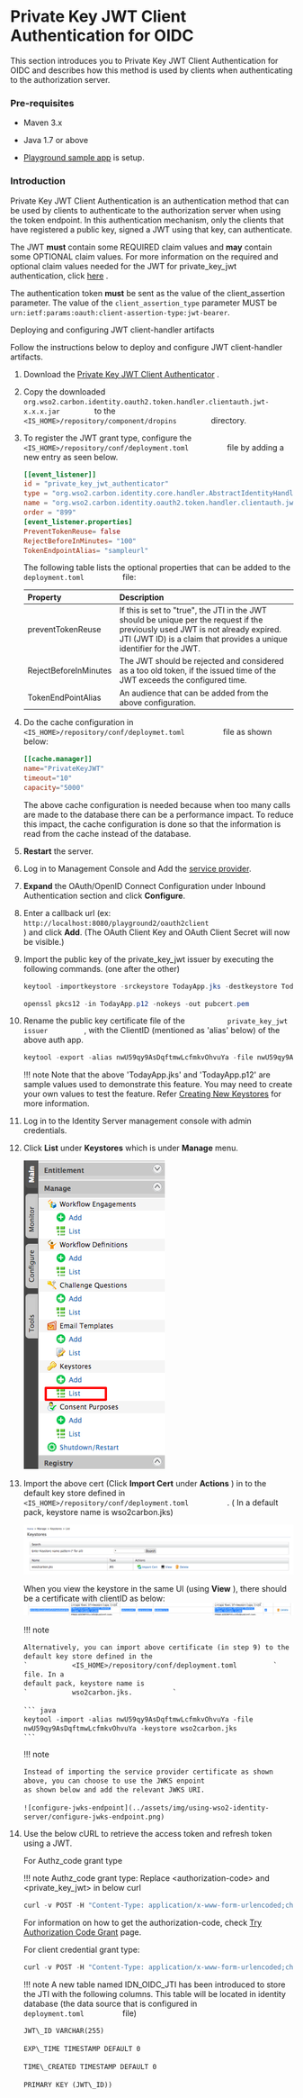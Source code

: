 # Private Key JWT Client Authentication for OIDC

This section introduces you to Private Key JWT Client Authentication for
OIDC and describes how this method is used by clients when
authenticating to the authorization server.

### **Pre-requisites**

-   Maven 3.x

-   Java 1.7 or above

-   [Playground sample
    app](../../learn/basic-client-profile-with-playground)
    is setup.

### Introduction

Private Key JWT Client Authentication is an authentication method that
can be used by clients to authenticate to the authorization server when
using the token endpoint. In this authentication mechanism, only the
clients that have registered a public key, signed a JWT using that key,
can authenticate.

The JWT **must** contain some REQUIRED claim values and **may** contain
some OPTIONAL claim values. For more information on the required and
optional claim values needed for the JWT for private\_key\_jwt
authentication, click
[here](http://openid.net/specs/openid-connect-core-1_0.html#ClientAuthentication)
.

The authentication token **must** be sent as the value of the client\_assertion parameter. The value of the `client_assertion_type` parameter MUST be `urn:ietf:params:oauth:client-assertion-type:jwt-bearer`.

Deploying and configuring JWT client-handler artifacts

Follow the instructions below to deploy and configure JWT client-handler
artifacts.

1.  Download the [Private Key JWT Client
    Authenticator](https://store.wso2.com/store/assets/isconnector/details/3990fa78-6696-4b98-8af8-d4cc7611099a)
    .

2.  Copy the downloaded
    `          org.wso2.carbon.identity.oauth2.token.handler.clientauth.jwt-x.x.x.jar         `
    to the `          <IS_HOME>/repository/component/dropins         `
    directory.
3.  To register the JWT grant type, configure the
    `           <IS_HOME>/repository/conf/deployment.toml          `
    file by adding a new entry as seen below. 

    ``` toml
    [[event_listener]]
    id = "private_key_jwt_authenticator"
    type = "org.wso2.carbon.identity.core.handler.AbstractIdentityHandler"
    name = "org.wso2.carbon.identity.oauth2.token.handler.clientauth.jwt.PrivateKeyJWTClientAuthenticator"
    order = "899"
    [event_listener.properties]
    PreventTokenReuse= false
    RejectBeforeInMinutes= "100"
    TokenEndpointAlias= "sampleurl"
    ```

    The following table lists the optional properties that can be added
    to the `           deployment.toml          ` file:

    | Property              | Description                                                                                                                                                                                             |
    |-----------------------|---------------------------------------------------------------------------------------------------------------------------------------------------------------------------------------------------------|
    | preventTokenReuse     | If this is set to "true", the JTI in the JWT should be unique per the request if the previously used JWT is not already expired. JTI (JWT ID) is a claim that provides a unique identifier for the JWT. |
    | RejectBeforeInMinutes | The JWT should be rejected and considered as a too old token, if the issued time of the JWT exceeds the configured time.                                                                                |
    | TokenEndPointAlias    | An audience that can be added from the above configuration.                                                                                                                                             |

4.  Do the cache configuration in
    `           <IS_HOME>/repository/conf/deploymet.toml          `
    file as shown below:

    ```toml
    [[cache.manager]]
    name="PrivateKeyJWT"
    timeout="10"
    capacity="5000"
    ```

    The above cache configuration is needed because when too many calls
    are made to the database there can be a performance impact. To
    reduce this impact, the cache configuration is done so that the
    information is read from the cache instead of the database.

5.  **Restart** the server.
6.  Log in to Management Console and Add the [service
    provider](../../learn/adding-and-configuring-a-service-provider).
7.  **Expand** the OAuth/OpenID Connect Configuration under Inbound
    Authentication section and click **Configure**.

8.  Enter a callback url (ex:
    `                       http://localhost:8080/playground2/oauth2client                     `
    ) and click **Add**. (The OAuth Client Key and OAuth Client Secret
    will now be visible.)

9.  Import the public key of the private\_key\_jwt issuer by executing
    the following commands. (one after the other)

    ``` java
    keytool -importkeystore -srckeystore TodayApp.jks -destkeystore TodayApp.p12 -deststoretype PKCS12
    ```

    ``` java
    openssl pkcs12 -in TodayApp.p12 -nokeys -out pubcert.pem
    ```

10. Rename the public key certificate file of the
    `           private_key_jwt issuer          `, with the ClientID
    (mentioned as 'alias' below) of the above auth app.

    ``` java
    keytool -export -alias nwU59qy9AsDqftmwLcfmkvOhvuYa -file nwU59qy9AsDqftmwLcfmkvOhvuYa -keystore TodayApp.jkskeytool -genkey -alias nwU59qy9AsDqftmwLcfmkvOhvuYa -keyalg RSA -keystore TodayApp.jks
    ```

    !!! note
        Note that the above 'TodayApp.jks' and 'TodayApp.p12' are sample
        values used to demonstrate this feature. You may need to create your
        own values to test the feature. Refer [Creating New
        Keystores](../../administer/creating-new-keystores)
        for more information.
    

11. Log in to the Identity Server management console with admin
    credentials.

12. Click **List** under **Keystores** which is under **Manage** menu.

    ![list-keystores](../assets/img/using-wso2-identity-server/list-keystores.png) 

13. Import the above cert (Click **Import Cert** under **Actions** ) in
    to the default key store defined in
    `           <IS_HOME>/repository/conf/deployment.toml          ` . ( In a
    default pack, keystore name is wso2carbon.jks)

    ![keystores-list](../assets/img/using-wso2-identity-server/keystores-list.png) 

    When you view the keystore in the same UI (using **View** ), there
    should be a certificate with clientID as below:  
    ![keystore-cert](../assets/img/using-wso2-identity-server/keystore-cert.png) 

    !!! note
    
        Alternatively, you can import above certificate (in step 9) to the
        default key store defined in the
        `           <IS_HOME>/repository/conf/deployment.toml         ` file. In a
        default pack, keystore name is
        `           wso2carbon.jks.          `
    
        ``` java
        keytool -import -alias nwU59qy9AsDqftmwLcfmkvOhvuYa -file nwU59qy9AsDqftmwLcfmkvOhvuYa -keystore wso2carbon.jks
        ```
        
    !!! note
    
        Instead of importing the service provider certificate as shown above, you can choose to use the JWKS enpoint 
        as shown below and add the relevant JWKS URI.
    
        ![configure-jwks-endpoint](../assets/img/using-wso2-identity-server/configure-jwks-endpoint.png) 
    

14. Use the below cURL to retrieve the access token and refresh token
    using a JWT.

    For Authz\_code grant type

    !!! note
        Authz\_code grant type: Replace \<authorization-code\> and
        \<private\_key\_jwt\> in below curl
    

    ``` java
    curl -v POST -H "Content-Type: application/x-www-form-urlencoded;charset=UTF-8" -k -d "grant_type=authorization_code&code=f2d0f7dd-df6d-34ac-9d61-851f4f0cab9f&scope=openid&client_assertion_type=urn%3Aietf%3Aparams%3Aoauth%3Aclient-assertion-type%3Ajwt-bearer&client_assertion=<jwt_assertion>&redirect_uri=http://localhost:8080/playground2/oauth2client" https://localhost:9443/oauth2/token
    ```

    For information on how to get the authorization-code, check [Try
    Authorization Code Grant](../../learn/try-authorization-code-grant) page.

      
    For client credential grant type:

    ``` java
    curl -v POST -H "Content-Type: application/x-www-form-urlencoded;charset=ISO-8859-1" -k -d "grant_type=client_credentials&scope=openid&client_assertion_type=urn%3Aietf%3Aparams%3Aoauth%3Aclient-assertion-type%3Ajwt-bearer&client_assertion=<jwt_assertion>&redirect_uri=http://localhost:8080/playground2/oauth2client" https://localhost:9443/oauth2/token
    ```

    !!! note
        A new table named IDN\_OIDC\_JTI has been introduced to store the
        JTI with the following columns. This table will be located in
        identity database (the data source that is configured in
        `           deployment.toml          ` file)
    
        JWT\_ID VARCHAR(255)
    
        EXP\_TIME TIMESTAMP DEFAULT 0
    
        TIME\_CREATED TIMESTAMP DEFAULT 0
    
        PRIMARY KEY (JWT\_ID))
    

